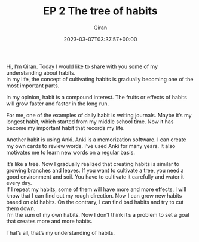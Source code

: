 ﻿---
title: EP 2 The tree of habits
author: Qiran
type: post
date: 2023-03-07T03:37:57+00:00
aliases: ["/ep-2-the-tree-of-habits/"]
xyz_twap:
  - 1
tags:
  - Habit
  - Podcast

---
Hi, I&#8217;m Qiran. Today I would like to share with you some of my understanding about habits.  
In my life, the concept of cultivating habits is gradually becoming one of the most important parts.

In my opinion, habit is a compound interest. The fruits or effects of habits will grow faster and faster in the long run.

For me, one of the examples of daily habit is writing journals. Maybe it&#8217;s my longest habit, which started from my middle school time. Now it has become my important habit that records my life.

Another habit is using Anki. Anki is a memorization software. I can create my own cards to review words. I&#8217;ve used Anki for many years. It also motivates me to learn new words on a regular basis.

It&#8217;s like a tree. Now I gradually realized that creating habits is similar to growing branches and leaves. If you want to cultivate a tree, you need a good environment and soil. You have to cultivate it carefully and water it every day.  
If I repeat my habits, some of them will have more and more effects, I will know that I can find out my rough direction. Now I can grow new habits based on old habits. On the contrary, I can find bad habits and try to cut them down.  
I&#8217;m the sum of my own habits. Now I don&#8217;t think it&#8217;s a problem to set a goal that creates more and more habits.

That&#8217;s all, that&#8217;s my understanding of habits.
